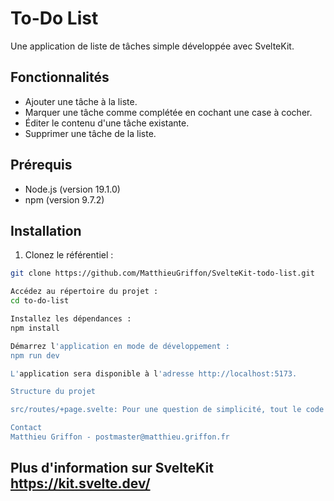 # To-Do List

Une application de liste de tâches simple développée avec SvelteKit.

## Fonctionnalités

- Ajouter une tâche à la liste.
- Marquer une tâche comme complétée en cochant une case à cocher.
- Éditer le contenu d'une tâche existante.
- Supprimer une tâche de la liste.

## Prérequis

- Node.js (version 19.1.0)
- npm (version 9.7.2)

## Installation

1. Clonez le référentiel :

```bash
git clone https://github.com/MatthieuGriffon/SvelteKit-todo-list.git

Accédez au répertoire du projet :
cd to-do-list

Installez les dépendances :
npm install

Démarrez l'application en mode de développement :
npm run dev

L'application sera disponible à l'adresse http://localhost:5173.

Structure du projet

src/routes/+page.svelte: Pour une question de simplicité, tout le code pour cette démo est dans ce fichier.

Contact
Matthieu Griffon - postmaster@matthieu.griffon.fr
```
## Plus d'information sur SvelteKit https://kit.svelte.dev/
